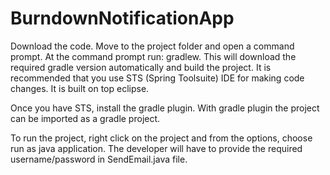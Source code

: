 BurndownNotificationApp
=======================
Download the code. Move to the project folder and open a command prompt. At the command prompt run: gradlew. This will 
download the required gradle version automatically and build the project. It is recommended that you use STS 
(Spring Toolsuite) IDE for making code changes. It is built on top eclipse. 

Once you have STS, install the gradle plugin. With gradle plugin the project can be imported as a gradle project. 

To run the project, right click on the project and from the options, choose run as java application. 
The developer will have to provide the required username/password in SendEmail.java file.
